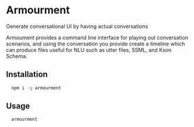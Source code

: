 # Armourment
Generate conversational UI by having actual conversations

Armoument provides a command line interface for playing out conversation scenarios, and using the conversation you provide create a timeline which can produce files useful for NLU such as utter files, SSML, and Kson Schema.

## Installation
```bash
  npm i -g armourment
```

## Usage
```bash
  armourment
```
